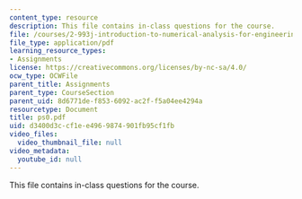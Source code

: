 ```yaml
---
content_type: resource
description: This file contains in-class questions for the course.
file: /courses/2-993j-introduction-to-numerical-analysis-for-engineering-13-002j-spring-2005/d3400d3ccf1ee4969874901fb95cf1fb_ps0.pdf
file_type: application/pdf
learning_resource_types:
- Assignments
license: https://creativecommons.org/licenses/by-nc-sa/4.0/
ocw_type: OCWFile
parent_title: Assignments
parent_type: CourseSection
parent_uid: 8d6771de-f853-6092-ac2f-f5a04ee4294a
resourcetype: Document
title: ps0.pdf
uid: d3400d3c-cf1e-e496-9874-901fb95cf1fb
video_files:
  video_thumbnail_file: null
video_metadata:
  youtube_id: null
---
```

This file contains in-class questions for the course.